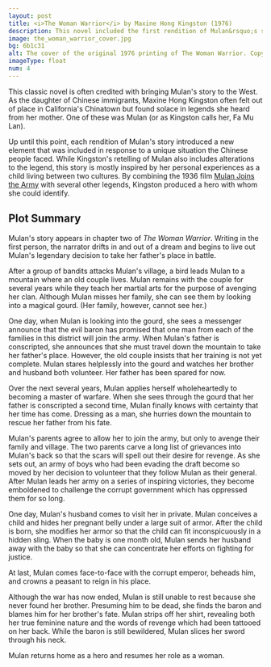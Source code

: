 ```yaml
---
layout: post
title: <i>The Woman Warrior</i> by Maxine Hong Kingston (1976)
description: This novel included the first rendition of Mulan&rsquo;s story which achieved widespread attention in the English-speaking world.
image: the_woman_warrior_cover.jpg
bg: 6b1c31
alt: The cover of the original 1976 printing of The Woman Warrior. Copyright &copy;1976 Alfred A. Knopf, Inc.
imageType: float
num: 4
---
```


This classic novel is often credited with bringing Mulan's story to the West. As the daughter of Chinese immigrants, Maxine Hong Kingston often felt out of place in California's Chinatown but found solace in legends she heard from her mother. One of these was Mulan (or as Kingston calls her, Fa Mu Lan).

Up until this point, each rendition of Mulan's story introduced a new element that was included in response to a unique situation the Chinese people faced. While Kingston's retelling of Mulan also includes alterations to the legend, this story is mostly inspired by her personal experiences as a child living between two cultures. By combining the 1936 film [Mulan Joins the Army](/pages/post_imperial/mulan_joins_the_army_1936) with several other legends, Kingston produced a hero with whom she could identify.

<h2>Plot Summary</h2>

Mulan's story appears in chapter two of *The Woman Warrior*. Writing in the first person, the narrator drifts in and out of a dream and begins to live out Mulan's legendary decision to take her father's place in battle.

After a group of bandits attacks Mulan's village, a bird leads Mulan to a mountain where an old couple lives. Mulan remains with the couple for several years while they teach her martial arts for the purpose of avenging her clan. Although Mulan misses her family, she can see them by looking into a magical gourd. (Her family, however, cannot see her.)

One day, when Mulan is looking into the gourd, she sees a messenger announce that the evil baron has promised that one man from each of the families in this district will join the army. When Mulan's father is conscripted, she announces that she must travel down the mountain to take her father's place. However, the old couple insists that her training is not yet complete. Mulan stares helplessly into the gourd and watches her brother and husband both volunteer. Her father has been spared for now.

Over the next several years, Mulan applies herself wholeheartedly to becoming a master of warfare. When she sees through the gourd that her father is conscripted a second time, Mulan finally knows with certainty that her time has come. Dressing as a man, she hurries down the mountain to rescue her father from his fate.

Mulan's parents agree to allow her to join the army, but only to avenge their family and village. The two parents carve a long list of grievances into Mulan's back so that the scars will spell out their desire for revenge. As she sets out, an army of boys who had been evading the draft become so moved by her decision to volunteer that they follow Mulan as their general. After Mulan leads her army on a series of inspiring victories, they become emboldened to challenge the corrupt government which has oppressed them for so long.

One day, Mulan's husband comes to visit her in private. Mulan conceives a child and hides her pregnant belly under a large suit of armor. After the child is born, she modifies her armor so that the child can fit inconspicuously in a hidden sling. When the baby is one month old, Mulan sends her husband away with the baby so that she can concentrate her efforts on fighting for justice.

At last, Mulan comes face-to-face with the corrupt emperor, beheads him, and crowns a peasant to reign in his place.

Although the war has now ended, Mulan is still unable to rest because she never found her brother. Presuming him to be dead, she finds the baron and blames him for her brother's fate. Mulan strips off her shirt, revealing both her true feminine nature and the words of revenge which had been tattooed on her back. While the baron is still bewildered, Mulan slices her sword through his neck.

Mulan returns home as a hero and resumes her role as a woman.
